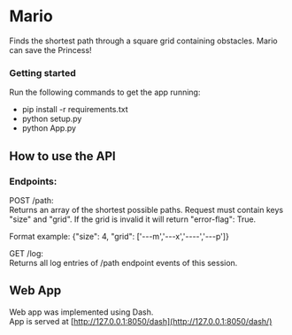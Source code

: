 # Mario
Finds the shortest path through a square grid containing obstacles. Mario can save the Princess!  

### Getting started
Run the following commands to get the app running:
* pip install -r requirements.txt
* python setup.py
* python App.py

## How to use the API  
  
### Endpoints:  
  
POST /path:  
Returns an array of the shortest possible paths. Request must contain keys "size" and "grid".
If the grid is invalid it will return "error-flag": True.

Format example: {"size": 4, "grid": ['---m','---x','----','---p']}
  
GET /log:  
Returns all log entries of /path endpoint events of this session.  
  
  
## Web App  
  
Web app was implemented using Dash.  
App is served at [http://127.0.0.1:8050/dash](http://127.0.0.1:8050/dash/)
